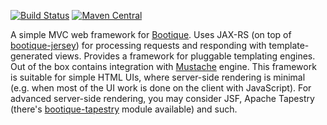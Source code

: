 <!--
  Licensed to ObjectStyle LLC under one
  or more contributor license agreements.  See the NOTICE file
  distributed with this work for additional information
  regarding copyright ownership.  The ObjectStyle LLC licenses
  this file to you under the Apache License, Version 2.0 (the
  "License"); you may not use this file except in compliance
  with the License.  You may obtain a copy of the License at

    http://www.apache.org/licenses/LICENSE-2.0

  Unless required by applicable law or agreed to in writing,
  software distributed under the License is distributed on an
  "AS IS" BASIS, WITHOUT WARRANTIES OR CONDITIONS OF ANY
  KIND, either express or implied.  See the License for the
  specific language governing permissions and limitations
  under the License.
  -->

[![Build Status](https://travis-ci.org/bootique/bootique-mvc.svg)](https://travis-ci.org/bootique/bootique-mvc)
[![Maven Central](https://maven-badges.herokuapp.com/maven-central/io.bootique.mvc/bootique-mvc/badge.svg)](https://maven-badges.herokuapp.com/maven-central/io.bootique.mvc/bootique-mvc/)

A simple MVC web framework for [Bootique](http://bootique.io). Uses JAX-RS (on top of 
[bootique-jersey](https://github.com/bootique/bootique-jersey)) for processing requests and responding with 
template-generated views. Provides a framework for pluggable templating engines. Out of the box contains integration 
with [Mustache](https://mustache.github.io/) engine. This framework is suitable for simple HTML UIs, where server-side 
rendering is minimal (e.g. when most of the UI work is done on the client with JavaScript). For advanced server-side 
rendering, you may consider JSF, Apache Tapestry (there's [bootique-tapestry](https://github.com/bootique/bootique-tapestry)
module available) and such.
